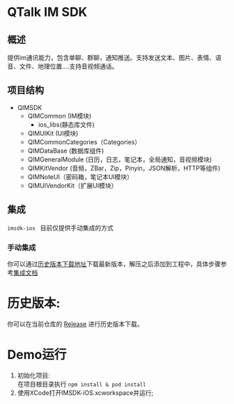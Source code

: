 # QTalk IM SDK
## 概述
提供im通讯能力，包含单聊、群聊，通知推送。支持发送文本、图片、表情、语音、文件、地理位置….支持音视频通话。
## 项目结构

* QIMSDK
  * QIMCommon (IM模块)
     * ios_libs(静态库文件)
  * QIMUIKit (UI模块)
  * QIMCommonCategories（Categories）
  * QIMDataBase (数据库组件)
  * QIMGeneralModule (日历，日志，笔记本，全局通知，音视频模块)
  * QIMKitVendor (音频，ZBar，Zip，Pinyin，JSON解析，HTTP等组件)
  * QIMNoteUI（密码箱，笔记本UI模块）
  * QIMUIVendorKit（扩展UI模块）

## 集成
`imsdk-ios ` 目前仅提供手动集成的方式

### 手动集成
你可以通过[历史版本下载地址](https://github.com/qunarcorp/imsdk-ios/releases)下载最新版本，解压之后添加到工程中，具体步骤参考[集成文档](https://github.com/qunarcorp/imsdk-ios/wiki/QIMSDK-iOS%E6%8E%A5%E5%85%A5%E6%96%87%E6%A1%A3)

# 历史版本:
你可以在当前仓库的 [Release](https://github.com/qunarcorp/imsdk-ios/releases) 进行历史版本下载。

# Demo运行

1. 初始化项目:  
   在项目根目录执行 `npm install & pod install`
2. 使用XCode打开IMSDK-iOS.xcworkspace并运行;

